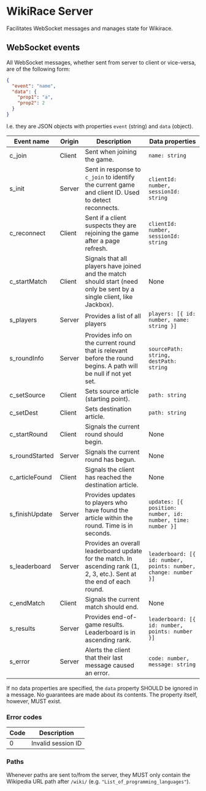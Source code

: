 # WikiRace Server
Facilitates WebSocket messages and manages state for Wikirace.

## WebSocket events
All WebSocket messages, whether sent from server to client or vice-versa, are of the following form:
```json
{
  "event": "name",
  "data": {
    "prop1": "a",
    "prop2": 2
  }
}
```
I.e. they are JSON objects with properties `event` (string) and `data` (object).

| Event name     | Origin | Description                                                                                                             | Data properties                                                 |
|----------------|--------|-------------------------------------------------------------------------------------------------------------------------|-----------------------------------------------------------------|
| c_join         | Client | Sent when joining the game.                                                                                             | `name: string`                                                  |
| s_init         | Server | Sent in response to `c_join` to identify the current game and client ID. Used to detect reconnects.                     | `clientId: number, sessionId: string`                           |
| c_reconnect    | Client | Sent if a client suspects they are rejoining the game after a page refresh.                                             | `clientId: number, sessionId: string`                           |
| c_startMatch   | Client | Signals that all players have joined and the match should start (need only be sent by a single client, like Jackbox).   | None                                                            |
| s_players      | Server | Provides a list of all players                                                                                          | `players: [{ id: number, name: string }]`                       |
| s_roundInfo    | Server | Provides info on the current round that is relevant before the round begins. A path will be null if not yet set.        | `sourcePath: string, destPath: string`                          |
| c_setSource    | Client | Sets source article (starting point).                                                                                   | `path: string`                                                  |
| c_setDest      | Client | Sets destination article.                                                                                               | `path: string`                                                  |
| c_startRound   | Client | Signals the current round should begin.                                                                                 | None                                                            |
| s_roundStarted | Server | Signals the current round has begun.                                                                                    | None                                                            |
| c_articleFound | Client | Signals the client has reached the destination article.                                                                 | None                                                            |
| s_finishUpdate | Server | Provides updates to players who have found the article within the round. Time is in seconds.                            | `updates: [{ position: number, id: number, time: number }]`     |
| s_leaderboard  | Server | Provides an overall leaderboard update for the match. In ascending rank (1, 2, 3, etc.). Sent at the end of each round. | `leaderboard: [{ id: number, points: number, change: number }]` |
| c_endMatch     | Client | Signals the current match should end.                                                                                   | None                                                            |
| s_results      | Server | Provides end-of-game results. Leaderboard is in ascending rank.                                                         | `leaderboard: [{ id: number, points: number }]`                 |
| s_error        | Server | Alerts the client that their last message caused an error.                                                              | `code: number, message: string`                                 |

If no data properties are specified, the `data` property SHOULD be ignored in a message. No guarantees are made about its contents. The property itself, however, MUST exist.

### Error codes
| Code | Description        |
|------|--------------------|
| 0    | Invalid session ID |

### Paths
Whenever paths are sent to/from the server, they MUST only contain the Wikipedia URL path after `/wiki/` (e.g. `"List_of_programming_languages"`).
